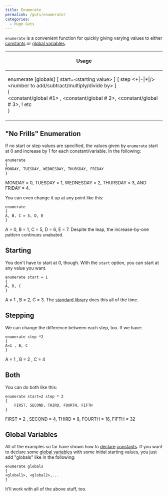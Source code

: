 ```yaml
---
title: Enumerate
permalink: /guts/enumerate/
categories: 
  - Hugo Guts
---
```


`enumerate` is a convenient function for quickly giving varying values
to either [constants](/basics/constants/) or
[global variables](/basics/variables/).

<table>
<thead>
<tr class="header">
<th><p>Usage</p></th>
</tr>
</thead>
<tbody>
<tr class="odd">
<td><p>enumerate [globals] [ start=&lt;starting value&gt; ] [ step &lt;+|-|*|/&gt; &lt;number to add/subtract/multiply/divide by&gt; ]<br />
{<br />
&lt;constant/global #1&gt; , &lt;constant/global # 2&gt;, &lt;constant/global # 3&gt;, ! etc<br />
}</p></td>
</tr>
</tbody>
</table>

## "No Frills" Enumeration

If no start or step values are specified, the values given by
`enumerate` start at 0 and increase by 1 for each constant/variable. In
the following:

    enumerate
    {
    MONDAY, TUESDAY, WEDNESDAY, THURSDAY, FRIDAY
    }

MONDAY = 0, TUESDAY = 1, WEDNESDAY = 2, THURSDAY = 3, AND FRIDAY = 4.

You can even change it up at any point like this:

    enumerate
    {
    A, B, C = 5, D, E
    }

A = 0, B = 1, C = 5, D = 6, E = 7. Despite the leap, the increase-by-one
pattern continues unabated.

## Starting

You don't have to start at 0, though. With the `start` option, you can
start at any value you want.

    enumerate start = 1
    {
    A, B, C
    }

A = 1 , B = 2, C = 3. The [standard library](/library/) does this all of the time.

## Stepping

We can change the difference between each step, too. If we have:

    enumerate step *2
    {
    A=1 , B, C
    }

A = 1 , B = 2 , C = 4

## Both

You can do both like this:

    enumerate start=2 step * 2
    {
        FIRST, SECOND, THIRD, FOURTH, FIFTH
    }

FIRST = 2 , SECOND = 4, THIRD = 8, FOURTH = 16, FIFTH = 32

## Global Variables

All of the examples so far have shown how to
[declare](/declarations/) [constants](/basics/constants/). If
you want to declare some 
[global variables](/basics/variables/) with some initial
starting values, you just add "globals" like in the following:

    enumerate globals
    {
    <global1>, <global2>,...
    }

It'll work with all of the above stuff, too.
